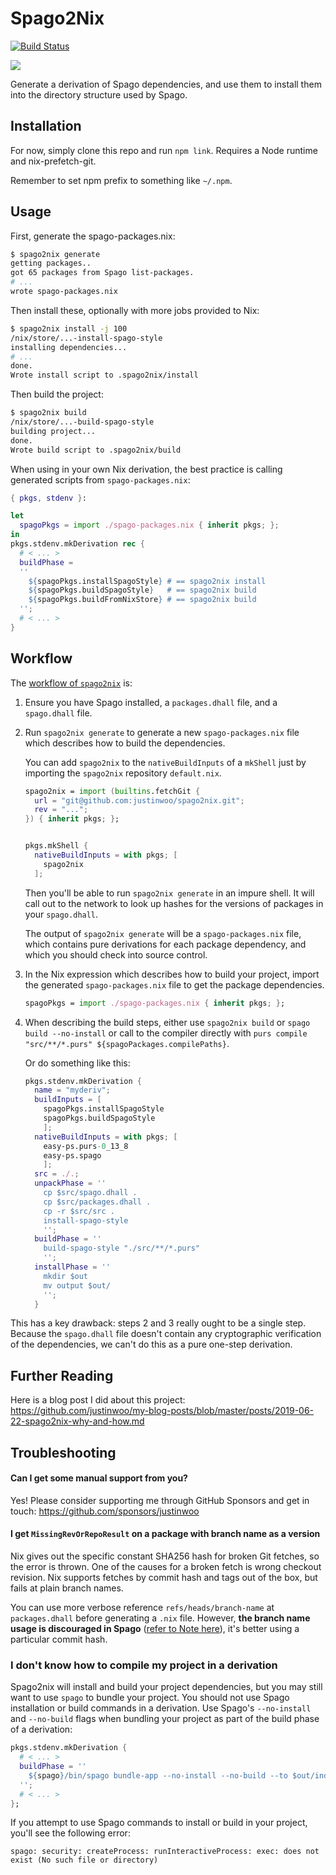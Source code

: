 # Spago2Nix

[![Build Status](https://travis-ci.com/justinwoo/spago2nix.svg?branch=master)](https://travis-ci.com/justinwoo/spago2nix)

![](./logo-256.png)

Generate a derivation of Spago dependencies, and use them to install them into the directory structure used by Spago.

## Installation

For now, simply clone this repo and run `npm link`. Requires a Node runtime and nix-prefetch-git.

Remember to set npm prefix to something like `~/.npm`.

## Usage

First, generate the spago-packages.nix:

```bash
$ spago2nix generate
getting packages..
got 65 packages from Spago list-packages.
# ...
wrote spago-packages.nix
```

Then install these, optionally with more jobs provided to Nix:

```bash
$ spago2nix install -j 100
/nix/store/...-install-spago-style
installing dependencies...
# ...
done.
Wrote install script to .spago2nix/install
```

Then build the project:

```bash
$ spago2nix build
/nix/store/...-build-spago-style
building project...
done.
Wrote build script to .spago2nix/build
```

When using in your own Nix derivation, the best practice is calling generated scripts from `spago-packages.nix`:

```nix
{ pkgs, stdenv }:

let 
  spagoPkgs = import ./spago-packages.nix { inherit pkgs; };
in
pkgs.stdenv.mkDerivation rec {
  # < ... >
  buildPhase = 
  '' 
    ${spagoPkgs.installSpagoStyle} # == spago2nix install
    ${spagoPkgs.buildSpagoStyle}   # == spago2nix build
    ${spagoPkgs.buildFromNixStore} # == spago2nix build
  '';
  # < ... >
}
```


## Workflow

The [workflow of `spago2nix`](https://github.com/purescript/spago/issues/547) is:

1. Ensure you have Spago installed, a `packages.dhall` file, and a `spago.dhall`
   file.

2. Run `spago2nix generate` to generate a new `spago-packages.nix` file which
   describes how to build the dependencies.

   You can add `spago2nix` to the `nativeBuildInputs` of a `mkShell` just by
   importing the `spago2nix` repository `default.nix`.

   ```nix
   spago2nix = import (builtins.fetchGit {
     url = "git@github.com:justinwoo/spago2nix.git";
     rev = "...";
   }) { inherit pkgs; };


   pkgs.mkShell {
     nativeBuildInputs = with pkgs; [
       spago2nix
     ];
   ```

   Then you'll be able to run `spago2nix generate` in an impure shell. It will
   call out to the network to look up hashes for the versions of packages
   in your `spago.dhall`.

   The output of `spago2nix generate` will be a `spago-packages.nix` file,
   which contains pure derivations for each package dependency, and which you
   should check into source control.

3. In the Nix expression which describes how to build your project, import
   the generated `spago-packages.nix` file to get the package dependencies.

   ```nix
   spagoPkgs = import ./spago-packages.nix { inherit pkgs; };
   ```

4. When describing the build steps, either use `spago2nix build` or
   `spago build --no-install` or call to the compiler directly
   with `purs compile "src/**/*.purs" ${spagoPackages.compilePaths}`.

   Or do something like this:

   ```nix
   pkgs.stdenv.mkDerivation {
     name = "myderiv";
     buildInputs = [
       spagoPkgs.installSpagoStyle
       spagoPkgs.buildSpagoStyle
       ];
     nativeBuildInputs = with pkgs; [
       easy-ps.purs-0_13_8
       easy-ps.spago
       ];
     src = ./.;
     unpackPhase = ''
       cp $src/spago.dhall .
       cp $src/packages.dhall .
       cp -r $src/src .
       install-spago-style
       '';
     buildPhase = ''
       build-spago-style "./src/**/*.purs"
       '';
     installPhase = ''
       mkdir $out
       mv output $out/
       '';
     }
   ```

This has a key drawback: steps 2 and 3 really ought to be a single step.
Because the `spago.dhall` file doesn't contain any cryptographic verification
of the dependencies, we can't do this as a pure one-step derivation.


## Further Reading

Here is a blog post I did about this project: <https://github.com/justinwoo/my-blog-posts/blob/master/posts/2019-06-22-spago2nix-why-and-how.md>

## Troubleshooting

#### Can I get some manual support from you?

Yes! Please consider supporting me through GitHub Sponsors and get in touch: <https://github.com/sponsors/justinwoo>

#### I get `MissingRevOrRepoResult` on a package with branch name as a version

Nix gives out the specific constant SHA256 hash for broken Git fetches, so the error is thrown. 
One of the causes for a broken fetch is wrong checkout revision. Nix supports fetches by commit hash and tags out of the box, but fails at plain branch names. 

You can use more verbose reference `refs/heads/branch-name` at `packages.dhall` before generating a `.nix` file.
However, __the branch name usage is discouraged in Spago__ ([refer to Note here](https://github.com/spacchetti/spago#override-a-package-in-the-package-set-with-a-remote-one)), it's better using a particular commit hash.

### I don't know how to compile my project in a derivation

Spago2nix will install and build your project dependencies, but you may still want to use `spago` to bundle your project. You should not use Spago installation or build commands in a derivation. Use Spago's `--no-install` and `--no-build` flags when bundling your project as part of the build phase of a derivation:

```nix
pkgs.stdenv.mkDerivation {
  # < ... >
  buildPhase = ''
    ${spago}/bin/spago bundle-app --no-install --no-build --to $out/index.js
  '';
  # < ... >
};
```

If you attempt to use Spago commands to install or build in your project, you'll see the following error:

```
spago: security: createProcess: runInteractiveProcess: exec: does not exist (No such file or directory)
```
